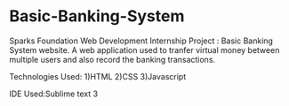 # Basic-Banking-System
Sparks Foundation Web Development Internship Project : Basic Banking System website. A web application used to tranfer virtual money between multiple users and also record the banking transactions.

Technologies Used: 1)HTML 2)CSS 3)Javascript

IDE Used:Sublime text 3
